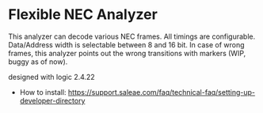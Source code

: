 # Flexible NEC Analyzer

This analyzer can decode various NEC frames. All timings are configurable. Data/Address width is selectable between 8 and 16 bit.
In case of wrong frames, this analyzer points out the wrong transitions with markers (WIP, buggy as of now).

designed with logic 2.4.22

- How to install: https://support.saleae.com/faq/technical-faq/setting-up-developer-directory

